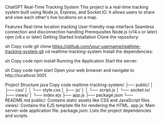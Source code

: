 
ChatGPT
Real-Time Tracking System
This project is a real-time tracking system built using Node.js, Express, and Socket.IO. It allows users to share and view each other's live locations on a map.

Features
Real-time location tracking
User-friendly map interface
Seamless connection and disconnection handling
Prerequisites
Node.js (v14.x or later)
npm (v6.x or later)
Getting Started
Installation
Clone the repository:

sh
Copy code
git clone https://github.com/your-username/realtime-tracking-system.git
cd realtime-tracking-system
Install the dependencies:

sh
Copy code
npm install
Running the Application
Start the server:

sh
Copy code
npm start
Open your web browser and navigate to http://localhost:3001.

Project Structure
java
Copy code
realtime-tracking-system/
├── public/
│   ├── css/
│   │   └── style.css
│   ├── js/
│   │   └── script.js
│   └── socket.io/
├── views/
│   └── index.ejs
├── app.js
├── package.json
└── README.md
public/: Contains static assets like CSS and JavaScript files.
views/: Contains the EJS template file for rendering the HTML.
app.js: Main server-side application file.
package.json: Lists the project dependencies and scripts.
